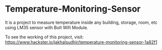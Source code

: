 # Temperature-Monitoring-Sensor
It is a project to measure temperature inside any building, storage, room, etc using LM35 sensor with Bolt Wifi Module.

To see the working of this project, visit:
<a>https://www.hackster.io/jakhalsudhir/temperature-monitoring-sensor-1a82f1</a>
